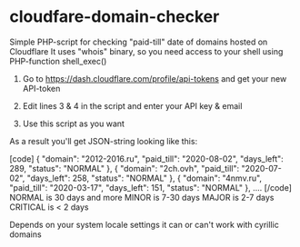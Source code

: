 # cloudfare-domain-checker
Simple PHP-script for checking "paid-till" date of domains hosted on Cloudflare
It uses "whois" binary, so you need access to your shell using PHP-function shell_exec()


1) Go to https://dash.cloudflare.com/profile/api-tokens and get your new API-token

2) Edit lines 3 & 4 in the script and enter your API key & email

3) Use this script as you want


As a result you'll get JSON-string looking like this:

[code]
    {
        "domain": "2012-2016.ru",
        "paid_till": "2020-08-02",
        "days_left": 289,
        "status": "NORMAL"
    },
    {
        "domain": "2ch.ovh",
        "paid_till": "2020-07-02",
        "days_left": 258,
        "status": "NORMAL"
    },
    {
        "domain": "4nmv.ru",
        "paid_till": "2020-03-17",
        "days_left": 151,
        "status": "NORMAL"
    },
    ....
[/code]  
NORMAL is 30 days and more
MINOR is 7-30 days
MAJOR is 2-7 days
CRITICAL is < 2 days

Depends on your system locale settings it can or can't work with cyrillic domains
